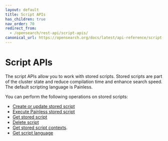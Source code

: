 ```yaml
---
layout: default
title: Script APIs
has_children: true
nav_order: 70
redirect_from:
  - /opensearch/rest-api/script-apis/
canonical_url: https://opensearch.org/docs/latest/api-reference/script-apis/index/
---
```


# Script APIs

The script APIs allow you to work with stored scripts. Stored scripts are part of the cluster state and reduce compilation time and enhance search speed. The default scripting language is Painless.

You can perform the following operations on stored scripts:
* [Create or update stored script]({{site.url}}{{site.baseurl}}/api-reference/script-apis/create-stored-script/)
* [Execute Painless stored script]({{site.url}}{{site.baseurl}}/api-reference/script-apis/exec-stored-script/)
* [Get stored script]({{site.url}}{{site.baseurl}}/api-reference/script-apis/get-stored-script/)
* [Delete script]({{site.url}}{{site.baseurl}}/api-reference/script-apis/delete-script/)
* [Get stored script contexts]({{site.url}}{{site.baseurl}}/api-reference/script-apis/get-script-contexts/).
* [Get script language]({{site.url}}{{site.baseurl}}/api-reference/script-apis/get-script-language/)
